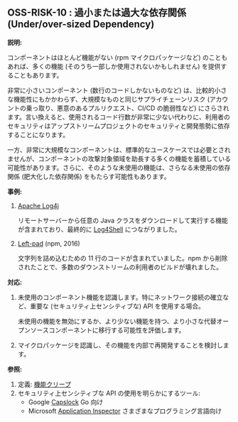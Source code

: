 ## OSS-RISK-10 : 過小または過大な依存関係 (Under/over-sized Dependency)

**説明:**

コンポーネントはほとんど機能がない (rpm マイクロパッケージなど) のこともあれば、多くの機能 (そのうち一部しか使用されないかもしれません) を提供することもあります。

非常に小さいコンポーネント (数行のコードしかないものなど) は、比較的小さな機能性にもかかわらず、大規模なものと同じサプライチェーンリスク (アカウントの乗っ取り、悪意のあるプルリクエスト、CI/CD の脆弱性など) にさらされます。言い換えると、使用されるコード行数が非常に少ない代わりに、利用者のセキュリティはアップストリームプロジェクトのセキュリティと開発態勢に依存することになります。

一方、非常に大規模なコンポーネントは、標準的なユースケースでは必要とされませんが、コンポーネントの攻撃対象領域を助長する多くの機能を蓄積している可能性があります。さらに、そのような未使用の機能は、さらなる未使用の依存関係 (肥大化した依存関係) をもたらす可能性もあります。

**事例:**

1. [Apache Log4j](https://logging.apache.org/log4j/2.x/)

    リモートサーバーから任意の Java クラスをダウンロードして実行する機能が含まれており、最終的に [Log4Shell](https://en.wikipedia.org/wiki/Log4Shell) につながりました。

2. [Left-pad](https://www.theregister.com/2016/03/23/npm_left_pad_chaos/) (npm, 2016)

    文字列を詰め込むための 11 行のコードが含まれていました。npm から削除されたことで、多数のダウンストリームの利用者のビルドが壊れました。

**対応:**

1. 未使用のコンポーネント機能を認識します。特にネットワーク接続の確立など、重要な (セキュリティ上センシティブな) API を使用する場合。

    未使用の機能を無効にするか、より少ない機能を持つ、より小さな代替オープンソースコンポーネントに移行する可能性を評価します。
2. マイクロパッケージを認識し、その機能を内部で再開発することを検討します。

**参照:**

1. 定義: [機能クリープ](https://en.wikipedia.org/wiki/Feature_creep)
2. セキュリティ上センシティブな API の使用を明らかにするツール:
    - Google [Capslock](https://github.com/google/capslock) Go 向け
    - Microsoft [Application Inspector](https://github.com/microsoft/ApplicationInspector) さまざまなプログラミング言語向け
